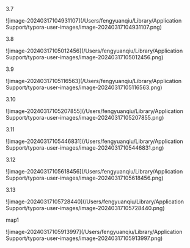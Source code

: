 3.7

![image-20240317104931107](/Users/fengyuanqiu/Library/Application Support/typora-user-images/image-20240317104931107.png)

3.8

![image-20240317105012456](/Users/fengyuanqiu/Library/Application Support/typora-user-images/image-20240317105012456.png)

3.9

![image-20240317105116563](/Users/fengyuanqiu/Library/Application Support/typora-user-images/image-20240317105116563.png)

3.10

![image-20240317105207855](/Users/fengyuanqiu/Library/Application Support/typora-user-images/image-20240317105207855.png)

3.11

![image-20240317105446831](/Users/fengyuanqiu/Library/Application Support/typora-user-images/image-20240317105446831.png)

3.12

![image-20240317105618456](/Users/fengyuanqiu/Library/Application Support/typora-user-images/image-20240317105618456.png)



3.13

![image-20240317105728440](/Users/fengyuanqiu/Library/Application Support/typora-user-images/image-20240317105728440.png)

map1

![image-20240317105913997](/Users/fengyuanqiu/Library/Application Support/typora-user-images/image-20240317105913997.png)